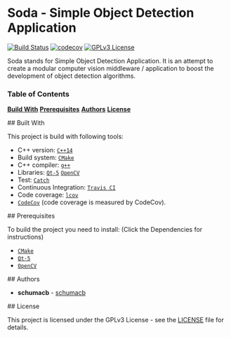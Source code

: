 # Soda - Simple Object Detection Application

[![Build Status][travis-badge]][travis-link]
[![codecov][codecov-badge]][codecov-link]
[![GPLv3 License][license-badge]](LICENSE)

Soda stands for Simple Object Detection Application. It is an attempt to create a modular computer vision middleware / application to boost the development of object detection algorithms.


### Table of Contents

**[Build With](#build)**
**[Prerequisites](#prereq)**
**[Authors](#authors)**
**[License](#license)**

##<a name="build"> Built With

This project is build with following tools:
 * C++ version: [`C++14`](https://isocpp.org/std/the-standard)
 * Build system: [`CMake`](https://cmake.org/)
 * C++ compiler: [`g++`](https://gcc.gnu.org/)
 * Libraries: [`Qt-5`](https://www.qt.io/) [`OpenCV`](http://opencv.org/)
 * Test: [`Catch`](https://github.com/philsquared/Catch)
 * Continuous Integration: [`Travis CI`](https://travis-ci.org)
 * Code coverage: [`lcov`](http://ltp.sourceforge.net/coverage/lcov.php)
 * [`CodeCov`](https://codecov.io/) (code coverage is measured by CodeCov).


##<a name="prereq"></a> Prerequisites

To build the project you need to install: (Click the Dependencies for instructions)
 * [`CMake`](https://cmake.org/install/)
 * [`Qt-5`](http://doc.qt.io/qt-5/gettingstarted.html)
 * [`OpenCV`](http://docs.opencv.org/master/df/d65/tutorial_table_of_content_introduction.html)


##<a name="authors"></a> Authors

* **schumacb** - [schumacb](https://github.com/schumacb)

##<a name="license"></a> License

This project is licensed under the GPLv3 License - see the [LICENSE](https://github.com/schumacb/Soda/blob/master/LICENSE) file for details.


[travis-badge]:    https://travis-ci.org/schumacb/Soda.svg?branch=master
[travis-link]:     https://travis-ci.org/schumacb/Soda
[license-badge]:   https://img.shields.io/badge/license-GPLv3-blue.svg
[codecov-badge]:   https://codecov.io/gh/schumacb/Soda/branch/master/graph/badge.svg
[codecov-link]:    https://codecov.io/gh/schumacb/Soda
